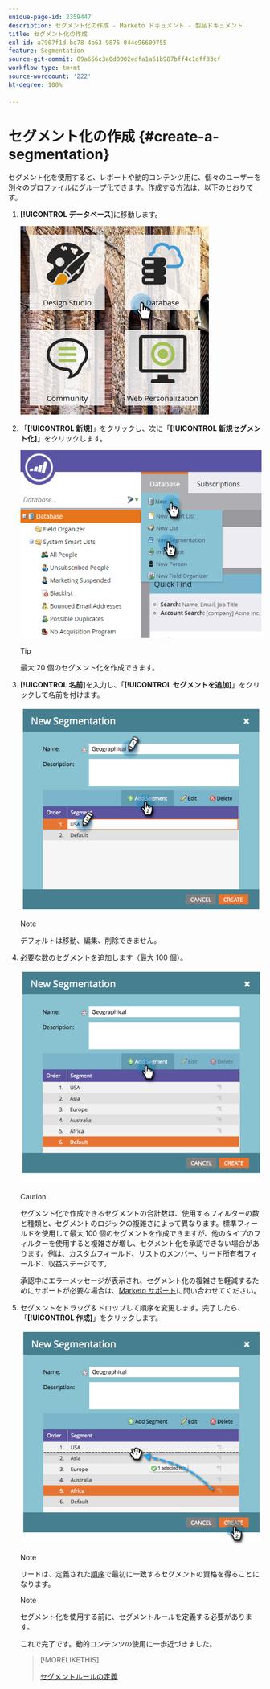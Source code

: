 ```yaml
---
unique-page-id: 2359447
description: セグメント化の作成 - Marketo ドキュメント - 製品ドキュメント
title: セグメント化の作成
exl-id: a7907f1d-bc78-4b63-9875-044e96609755
feature: Segmentation
source-git-commit: 09a656c3a0d0002edfa1a61b987bff4c1dff33cf
workflow-type: tm+mt
source-wordcount: '222'
ht-degree: 100%

---
```


# セグメント化の作成 {#create-a-segmentation}

セグメント化を使用すると、レポートや動的コンテンツ用に、個々のユーザーを別々のプロファイルにグループ化できます。作成する方法は、以下のとおりです。

1. **[!UICONTROL データベース]**&#x200B;に移動します。

   ![](assets/image2017-3-28-13-3a44-3a54.png)

1. 「**[!UICONTROL 新規]**」をクリックし、次に「**[!UICONTROL 新規セグメント化]**」をクリックします。

   ![](assets/image2017-3-28-13-3a56-3a57.png)

   >[!TIP]
   >
   >最大 20 個のセグメント化を作成できます。

1. **[!UICONTROL 名前]**&#x200B;を入力し、「**[!UICONTROL セグメントを追加]**」をクリックして名前を付けます。

   ![](assets/image2014-9-15-10-3a1-3a1.png)

   >[!NOTE]
   >
   >デフォルトは移動、編集、削除できません。

1. 必要な数のセグメントを追加します（最大 100 個）。

   ![](assets/image2014-9-15-10-3a1-3a16.png)

   >[!CAUTION]
   >
   >セグメント化で作成できるセグメントの合計数は、使用するフィルターの数と種類と、セグメントのロジックの複雑さによって異なります。標準フィールドを使用して最大 100 個のセグメントを作成できますが、他のタイプのフィルターを使用すると複雑さが増し、セグメント化を承認できない場合があります。例は、カスタムフィールド、リストのメンバー、リード所有者フィールド、収益ステージです。
   >
   >承認中にエラーメッセージが表示され、セグメント化の複雑さを軽減するためにサポートが必要な場合は、[Marketo サポート](https://nation.marketo.com/t5/Support/ct-p/Support)に問い合わせてください。

1. セグメントをドラッグ＆ドロップして順序を変更します。完了したら、「**[!UICONTROL 作成]**」をクリックします。

   ![](assets/image2014-9-15-10-3a1-3a30.png)

   >[!NOTE]
   >
   >リードは、定義された[順序](/help/marketo/product-docs/personalization/segmentation-and-snippets/segmentation/segmentation-order-priority.md)で最初に一致するセグメントの資格を得ることになります。

   >[!NOTE]
   >
   >セグメント化を使用する前に、セグメントルールを定義する必要があります。

   これで完了です。動的コンテンツの使用に一歩近づきました。

   >[!MORELIKETHIS]
   >
   >[セグメントルールの定義](/help/marketo/product-docs/personalization/segmentation-and-snippets/segmentation/define-segment-rules.md)
